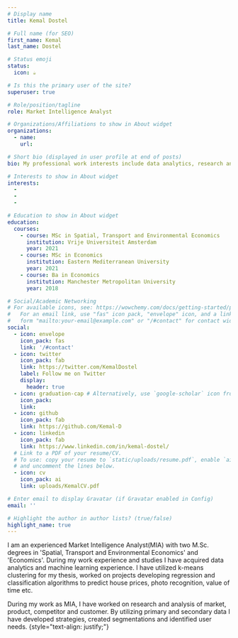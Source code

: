 ```yaml
---
# Display name
title: Kemal Dostel

# Full name (for SEO)
first_name: Kemal
last_name: Dostel

# Status emoji
status:
  icon: ☕️

# Is this the primary user of the site?
superuser: true

# Role/position/tagline
role: Market Intelligence Analyst

# Organizations/Affiliations to show in About widget
organizations:
  - name: 
    url:

# Short bio (displayed in user profile at end of posts)
bio: My professional work interests include data analytics, research and data science.

# Interests to show in About widget
interests:
  - 
  - 
  - 

# Education to show in About widget
education:
  courses:
    - course: MSc in Spatial, Transport and Environmental Economics
      institution: Vrije Universiteit Amsterdam
      year: 2021
    - course: MSc in Economics
      institution: Eastern Mediterranean University
      year: 2021
    - course: Ba in Economics
      institution: Manchester Metropolitan University
      year: 2018

# Social/Academic Networking
# For available icons, see: https://wowchemy.com/docs/getting-started/page-builder/#icons
#   For an email link, use "fas" icon pack, "envelope" icon, and a link in the
#   form "mailto:your-email@example.com" or "/#contact" for contact widget.
social:
  - icon: envelope
    icon_pack: fas
    link: '/#contact'
  - icon: twitter
    icon_pack: fab
    link: https://twitter.com/KemalDostel
    label: Follow me on Twitter
    display:
      header: true
  - icon: graduation-cap # Alternatively, use `google-scholar` icon from `ai` icon pack
    icon_pack: 
    link: 
  - icon: github
    icon_pack: fab
    link: https://github.com/Kemal-D
  - icon: linkedin
    icon_pack: fab
    link: https://www.linkedin.com/in/kemal-dostel/
  # Link to a PDF of your resume/CV.
  # To use: copy your resume to `static/uploads/resume.pdf`, enable `ai` icons in `params.yaml`,
  # and uncomment the lines below.
  - icon: cv
    icon_pack: ai
    link: uploads/KemalCV.pdf

# Enter email to display Gravatar (if Gravatar enabled in Config)
email: ''

# Highlight the author in author lists? (true/false)
highlight_name: true
---
```


I am an experienced Market Intelligence Analyst(MIA) with two M.Sc. degrees in 'Spatial, Transport and Environmental Economics' and 'Economics'. During my work experience and studies I have acquired data analytics and machine learning experience. I have utilized k-means clustering for my thesis, worked on projects developing regression and classification algorithms to predict house prices, photo recognition, value of time etc.

During my work as MIA, I have worked on research and analysis of market, product, competitor and customer. By utilizing primary and secondary data I have developed strategies, created segmentations and identified user needs.
{style="text-align: justify;"}
